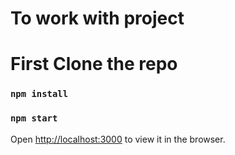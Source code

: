 # To work with project

# First Clone the repo

### `npm install`

### `npm start`


Open [http://localhost:3000](http://localhost:3000) to view it in the browser.

